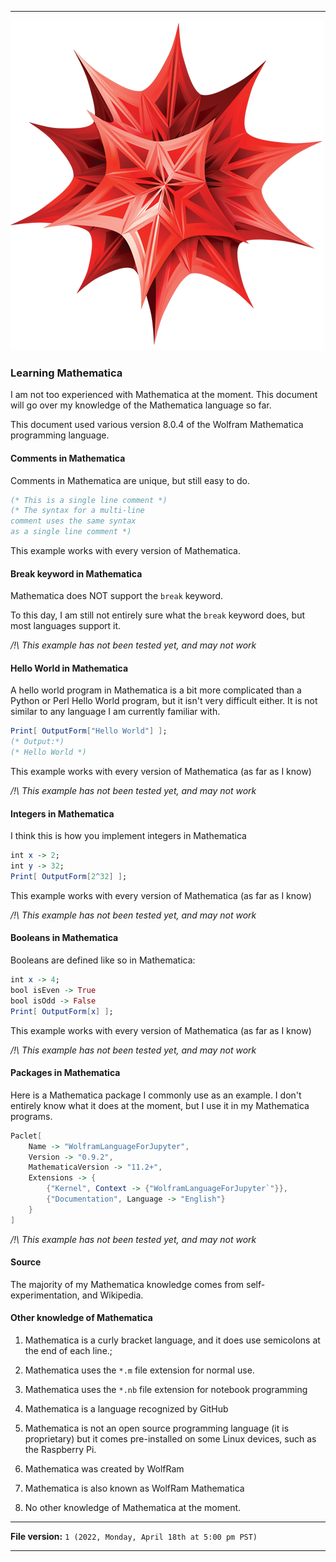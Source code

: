 
***

![/Mathematica_Logo.png](/Mathematica_Logo.png)

### Learning Mathematica

I am not too experienced with Mathematica at the moment. This document will go over my knowledge of the Mathematica language so far.

This document used various version 8.0.4 of the Wolfram Mathematica programming language.

#### Comments in Mathematica

Comments in Mathematica are unique, but still easy to do.

```mathematica
(* This is a single line comment *)
(* The syntax for a multi-line
comment uses the same syntax
as a single line comment *)
```

This example works with every version of Mathematica.

#### Break keyword in Mathematica

Mathematica does NOT support the `break` keyword.

To this day, I am still not entirely sure what the `break` keyword does, but most languages support it.

_/!\ This example has not been tested yet, and may not work_

#### Hello World in Mathematica

A hello world program in Mathematica is a bit more complicated than a Python or Perl Hello World program, but it isn't very difficult either. It is not similar to any language I am currently familiar with.

```mathematica
Print[ OutputForm["Hello World"] ];
(* Output:*)
(* Hello World *)
```

This example works with every version of Mathematica (as far as I know)

_/!\ This example has not been tested yet, and may not work_

#### Integers in Mathematica

I think this is how you implement integers in Mathematica

```mathematica
int x -> 2;
int y -> 32;
Print[ OutputForm[2^32] ];
```

This example works with every version of Mathematica (as far as I know)

_/!\ This example has not been tested yet, and may not work_

#### Booleans in Mathematica

Booleans are defined like so in Mathematica:

```mathematica
int x -> 4;
bool isEven -> True
bool isOdd -> False
Print[ OutputForm[x] ];
```

This example works with every version of Mathematica (as far as I know)

_/!\ This example has not been tested yet, and may not work_

#### Packages in Mathematica

Here is a Mathematica package I commonly use as an example. I don't entirely know what it does at the moment, but I use it in my Mathematica programs.

```mathematica
Paclet[
    Name -> "WolframLanguageForJupyter",
    Version -> "0.9.2",
    MathematicaVersion -> "11.2+",
    Extensions -> {
        {"Kernel", Context -> {"WolframLanguageForJupyter`"}},
        {"Documentation", Language -> "English"}
    }
]
```

_/!\ This example has not been tested yet, and may not work_

#### Source

The majority of my Mathematica knowledge comes from self-experimentation, and Wikipedia.

#### Other knowledge of Mathematica

1. Mathematica is a curly bracket language, and it does use semicolons at the end of each line.;

2. Mathematica uses the `*.m` file extension for normal use.

3. Mathematica uses the `*.nb` file extension for notebook programming

4. Mathematica is a language recognized by GitHub

5. Mathematica is not an open source programming language (it is proprietary) but it comes pre-installed on some Linux devices, such as the Raspberry Pi.

6. Mathematica was created by WolfRam

7. Mathematica is also known as WolfRam Mathematica

8. No other knowledge of Mathematica at the moment.

***

**File version:** `1 (2022, Monday, April 18th at 5:00 pm PST)`

***

